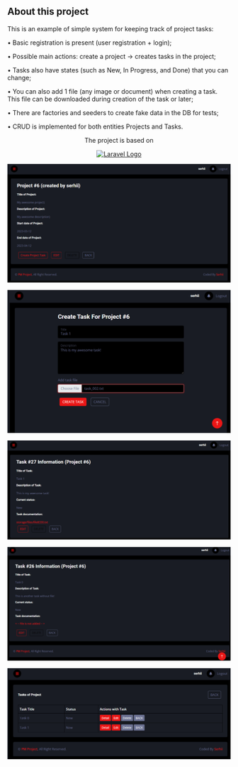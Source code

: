 ## About this project

This is an example of simple system for keeping track of project tasks:

• Basic registration is present (user registration + login);

• Possible main actions: create a project -> creates tasks in the project;

• Tasks also have states (such as New, In Progress, and Done) that you can change;

• You can also add 1 file (any image or document) when creating a task. This file can be downloaded during creation of the task or later;

• There are factories and seeders to create fake data in the DB for tests;

• CRUD is implemented for both entities Projects and Tasks.

<p align="center">The project is based on</p> 
<p align="center"><a href="https://laravel.com" target="_blank"><img src="https://raw.githubusercontent.com/laravel/art/master/logo-lockup/5%20SVG/2%20CMYK/1%20Full%20Color/laravel-logolockup-cmyk-red.svg" width="400" alt="Laravel Logo"></a></p>

![img.png](img.png)

![img_1.png](img_1.png)

![img_2.png](img_2.png)

![img_3.png](img_3.png)

![img_4.png](img_4.png)
